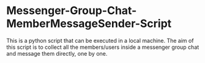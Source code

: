 # Messenger-Group-Chat-MemberMessageSender-Script
This is a python script that can be executed in a local machine. The aim of this script is to collect all the members/users inside a messenger group chat and message them directly, one by one.
